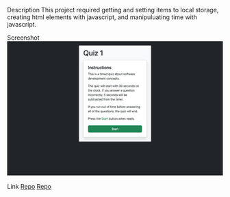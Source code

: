 Description
This project required getting and setting items to local storage, creating html elements with javascript, and manipuluating time with javascript.

Screenshot
<img src="screenshot.png">

Link
<a href="https://github.com/jrdnwlkr/make-me-crazy">Repo</a>
<a href="https://github.jrdnwlkr.io/make-me-crazy">Repo</a>
